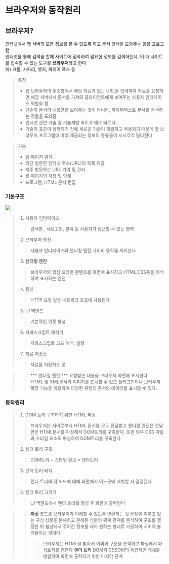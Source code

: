 # 브라우저와 동작원리
## 브라우저? 
 인터넷에서 웹 서버의 모든 정보를 볼 수 있도록 하고 문서 검색을 도와주는 응용 프로그램   
 인터넷을 통해 검색을 할때 사이트에 접속하여 필요한 정보를 검색하는데, 이 때 사이트를 접속할 수 있는 도구를 **브라우저**라고 한다   
 예) 크롬, 사파리, 엣지, 파이어 폭스 등   
> 특징
> - 웹 브라우저의 주소창에서 해당 자료가 있는 URL을 입력하여 자료를 요청하면 해당 서버에서 문서를 가져와 클라이언트에게 보여주는 사용자 인터페이스 역할을 함
> - 단순히 문서의 내용만을 보여주는 것이 아니라, 하이퍼텍스트 문서를 검색하는 것들을 도와줌
> - 인터넷 관련 기술 중 기술개발 속도가 매우 빠르다.
> - 기술의 표준이 정착되기 전에 새로운 기술이 개발되고 적용되기 때문에 웹 브라우저 프로그램에 따라 제공되는 정보의 종류들이 시시각각 달라진다   

> 기능
> - 웹 페이지 열기 
> - 최근 방문한 인터넷 주소(URL)의 목록 제공
> - 자주 방문하는 URL 기억 및 관리
> - 웹 페이지의 저장 및 인쇄
> - 프로그램, HTML 문서 편집   
### 기본구조

<img src ="https://d2.naver.com/content/images/2015/06/helloworld-59361-1.png">

> 1. 사용자 인터페이스 
> > 검색창 , 새로고침, 클릭 등 사용자가 접근할 수 있는 영역
> 2. 브라우저 엔진
> > 사용자 인터페이스와 렌더링 엔진 사이의 동작을 제어한다
> 3. **렌더링 엔진** 
> > 브라우저의 핵심   요청한 콘텐츠를 화면에 표시하고 HTML,CSS등을 해석하여 표시하는 엔진
> 4. 통신
> > HTTP 요청 같은 네트워크 호출에 사용된다
> 5. UI 백엔드
> >기본적인 위젯 형성
> 6. 자바스크립트 해석기
> > 자바스크립트 코드 해석, 실행
> 7. 자료 저장소
> > 자료를 저장하는 곳

> > *** 렌더링 엔진 ***
> > 요청받은 내용을 브라우저 화면에 표시한다   
> > HTML 및 XML문서와 이미지를 표시할 수 있고 플러그인이나 브라우저 확장 기능을 이용하여 다양한 유형의 문서와 데이터를 표시할 수 있다.
### 동작원리
> 1. DOM 트리 구축하기 위한 HTML 파싱
> > 브라우저는 서버로부터 HTML 문서를 모두 전달받고 렌더링 엔진은 전달받은 HTML문서를 파싱해서 DOM트리를 구축한다.   또한 외부 CSS 파일과 스타일 요소도 파싱하여 DOM트리를 구축한다
> 2. 렌더 트리 구축
> >  DOM트리 + 스타일 정보 = 렌더트리 
> 3. 렌더 트리 배치
> > 렌더 트리의 각 노드에 대해 화면에서 어느곳에 배치할 지 결정된다
> 4. 렌더 트리 그리기 
> > UI 백엔드에서 렌더 트리를 형성 후 화면에 출력한다

> > **파싱**
> > 코드를 브라우저가 이해할 수 있도록 변환하는 것   문장을 이루고 있는 구성 성분을 분해하고 분해된 성분의 위계 관계를 분석하여 구조를 결정한 뒤 웹상에서 주어진 정보를 내가 원하는 형태로 가공하여 서버에 불러들이는 것이다
> > > 브라우저는 HTML을 받아서 어휘와 구문을 분석하고 파싱해서 파싱트리를 만든다
> > **렌더 트리**
> > DOM과 CSSOM의 독립적인 개체를 병합하여 화면에 출력하기 위한 마지막 단계   
